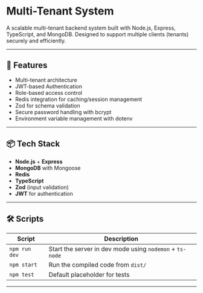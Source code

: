 # Multi-Tenant System

A scalable multi-tenant backend system built with Node.js, Express, TypeScript, and MongoDB. Designed to support multiple clients (tenants) securely and efficiently.

---

## 🚀 Features

- Multi-tenant architecture
- JWT-based Authentication
- Role-based access control
- Redis integration for caching/session management
- Zod for schema validation
- Secure password handling with bcrypt
- Environment variable management with dotenv

---

## 📦 Tech Stack

- **Node.js** + **Express**
- **MongoDB** with Mongoose
- **Redis**
- **TypeScript**
- **Zod** (input validation)
- **JWT** for authentication

---

## 🛠️ Scripts

| Script       | Description                      |
|--------------|----------------------------------|
| `npm run dev`| Start the server in dev mode using `nodemon` + `ts-node` |
| `npm start`  | Run the compiled code from `dist/` |
| `npm test`   | Default placeholder for tests     |

---
